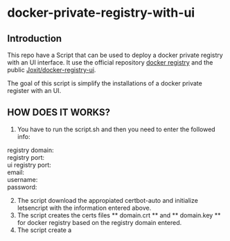 # docker-private-registry-with-ui

## Introduction

This repo have a Script that can be used to deploy a docker private registry with an UI interface. It use the official repository [docker registry](https://hub.docker.com/_/registry/) and the public [Joxit/docker-registry-ui](https://hub.docker.com/r/joxit/docker-registry-ui/).

The goal of this script is simplify the installations of a docker private register with an UI.

## HOW DOES IT WORKS?

1. You have to run the script.sh and then you need to enter the followed info:

registry domain:  
registry port:  
ui registry port:  
email:  
username:  
password:  

2. The script download the appropiated certbot-auto and initialize letsencript with the information entered above.
3. The script creates the certs files ** domain.crt ** and ** domain.key ** for docker registry based on the registry domain entered.
4. The script create a   
